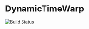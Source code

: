 # DynamicTimeWarp

[![Build Status](https://travis-ci.org/joefowler/DynamicTimeWarp.jl.svg?branch=master)](https://travis-ci.org/joefowler/DynamicTimeWarp.jl)
